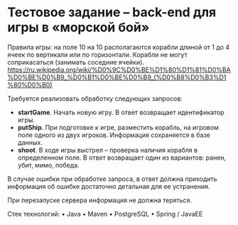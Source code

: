 # Тестовое задание – back-end для игры в «морской бой»
Правила игры: на поле 10 на 10 располагаются корабли длиной от 1 до 4 ячеек по вертикали или по горизонтали. Корабли не могут соприкасаться (занимать соседние ячейки).
https://ru.wikipedia.org/wiki/%D0%9C%D0%BE%D1%80%D1%81%D0%BA%D0%BE%D0%B9_%D0%B1%D0%BE%D0%B9_(%D0%B8%D0%B3%D1%80%D0%B0)

Требуется реализовать обработку следующих запросов:
* **startGame**. Начать новую игру. В ответ возвращает идентификатор игры.
* **putShip**. При подготовке к игре, разместить корабль, на игровом поле одного из двух игроков. Информация сохраняется в базе данных.
* **shoot**. В ходе игры выстрел – проверка наличия корабля в определенном поле. В ответ возвращает один из вариантов: ранен, убит, мимо, победа.

В случае ошибки при обработке запроса, в ответ должна приходить информация об ошибке достаточно детальная для ее устранения.

При перезапуске сервера информация не должна теряться.

Стек технологий:
• Java
• Maven
• PostgreSQL
• Spring / JavaEE
